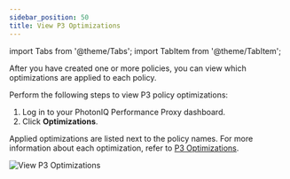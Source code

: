 ```yaml
---
sidebar_position: 50
title: View P3 Optimizations
---
```

import Tabs from '@theme/Tabs';
import TabItem from '@theme/TabItem';

After you have created one or more policies, you can view which optimizations are applied to each policy.

Perform the following steps to view P3 policy optimizations:

1. Log in to your PhotonIQ Performance Proxy dashboard.
2. Click **Optimizations**.

Applied optimizations are listed next to the policy names. For more information about each optimization, refer to [P3 Optimizations](p3-optimizations.md).

![View P3 Optimizations](/img/photoniq/p3/p3-view-optimizations.png)
